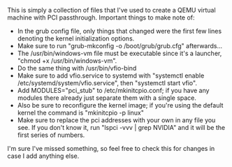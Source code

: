 This is simply a collection of files that I've used to create a QEMU virtual machine 
with PCI passthrough. Important things to make note of:

- In the grub config file, only things that changed were the first few lines 
denoting the kernel initialization options.
- Make sure to  run "grub-mkconfig -o /boot/grub/grub.cfg" afterwards...
- The /usr/bin/windows-vm file must be executable since it's a launcher, "chmod +x 
/usr/bin/windows-vm".
- Do the same thing with /usr/bin/vfio-bind
- Make sure to add vfio.service to systemd with "systemctl enable 
/etc/systemd/system/vfio.service", then "systemctl start vfio".
- Add MODULES="pci_stub" to /etc/mkinitcpio.conf; if you have any 
modules there already just separate them with a single space.
- Also be sure to reconfigure the kernel image; if you're using the 
default kernel the command is "mkinitcpio -p linux"
- Make sure to replace the pci addresses with your own in any file you 
see. If you don't know it, run "lspci -vvv | grep NVIDIA" and it will be 
the first series of numbers.


I'm sure I've missed something, so feel free to check this for changes in case I add 
anything else.
